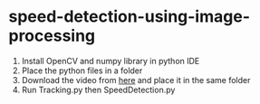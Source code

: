 # speed-detection-using-image-processing

1) Install OpenCV and numpy library in python IDE
2) Place the python files in a folder
3) Download the video from [here](https://drive.google.com/file/d/1eRHTCyfpMMrTT4BWF0OzPD5g_3iYGi61/view?usp=sharing) and place it in the same folder
4) Run Tracking.py then SpeedDetection.py

